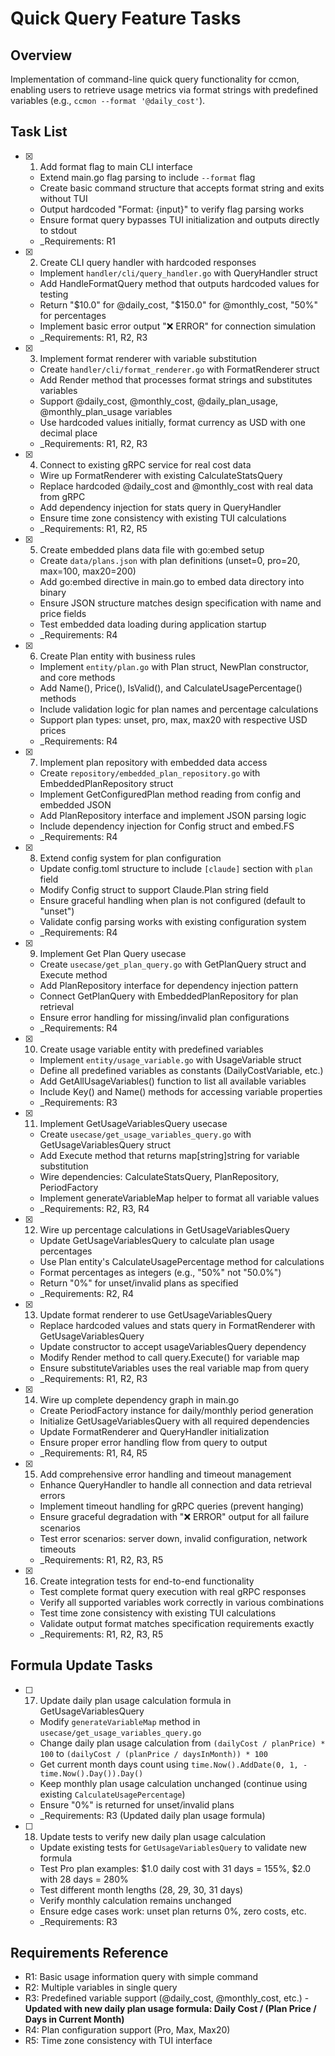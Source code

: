 # Quick Query Feature Tasks

## Overview
Implementation of command-line quick query functionality for ccmon, enabling users to retrieve usage metrics via format strings with predefined variables (e.g., `ccmon --format '@daily_cost'`).

## Task List

- [x] 1. Add format flag to main CLI interface
  - Extend main.go flag parsing to include `--format` flag
  - Create basic command structure that accepts format string and exits without TUI
  - Output hardcoded "Format: {input}" to verify flag parsing works
  - Ensure format query bypasses TUI initialization and outputs directly to stdout
  - _Requirements: R1

- [x] 2. Create CLI query handler with hardcoded responses
  - Implement `handler/cli/query_handler.go` with QueryHandler struct
  - Add HandleFormatQuery method that outputs hardcoded values for testing
  - Return "$10.0" for @daily_cost, "$150.0" for @monthly_cost, "50%" for percentages
  - Implement basic error output "❌ ERROR" for connection simulation
  - _Requirements: R1, R2, R3

- [x] 3. Implement format renderer with variable substitution
  - Create `handler/cli/format_renderer.go` with FormatRenderer struct
  - Add Render method that processes format strings and substitutes variables
  - Support @daily_cost, @monthly_cost, @daily_plan_usage, @monthly_plan_usage variables
  - Use hardcoded values initially, format currency as USD with one decimal place
  - _Requirements: R1, R2, R3

- [x] 4. Connect to existing gRPC service for real cost data
  - Wire up FormatRenderer with existing CalculateStatsQuery
  - Replace hardcoded @daily_cost and @monthly_cost with real data from gRPC
  - Add dependency injection for stats query in QueryHandler
  - Ensure time zone consistency with existing TUI calculations
  - _Requirements: R1, R2, R5

- [x] 5. Create embedded plans data file with go:embed setup
  - Create `data/plans.json` with plan definitions (unset=0, pro=20, max=100, max20=200)
  - Add go:embed directive in main.go to embed data directory into binary
  - Ensure JSON structure matches design specification with name and price fields
  - Test embedded data loading during application startup
  - _Requirements: R4

- [x] 6. Create Plan entity with business rules
  - Implement `entity/plan.go` with Plan struct, NewPlan constructor, and core methods
  - Add Name(), Price(), IsValid(), and CalculateUsagePercentage() methods
  - Include validation logic for plan names and percentage calculations
  - Support plan types: unset, pro, max, max20 with respective USD prices
  - _Requirements: R4

- [x] 7. Implement plan repository with embedded data access
  - Create `repository/embedded_plan_repository.go` with EmbeddedPlanRepository struct
  - Implement GetConfiguredPlan method reading from config and embedded JSON
  - Add PlanRepository interface and implement JSON parsing logic
  - Include dependency injection for Config struct and embed.FS
  - _Requirements: R4

- [x] 8. Extend config system for plan configuration
  - Update config.toml structure to include `[claude]` section with `plan` field
  - Modify Config struct to support Claude.Plan string field
  - Ensure graceful handling when plan is not configured (default to "unset")
  - Validate config parsing works with existing configuration system
  - _Requirements: R4

- [x] 9. Implement Get Plan Query usecase
  - Create `usecase/get_plan_query.go` with GetPlanQuery struct and Execute method
  - Add PlanRepository interface for dependency injection pattern
  - Connect GetPlanQuery with EmbeddedPlanRepository for plan retrieval
  - Ensure error handling for missing/invalid plan configurations
  - _Requirements: R4

- [x] 10. Create usage variable entity with predefined variables
  - Implement `entity/usage_variable.go` with UsageVariable struct
  - Define all predefined variables as constants (DailyCostVariable, etc.)
  - Add GetAllUsageVariables() function to list all available variables
  - Include Key() and Name() methods for accessing variable properties
  - _Requirements: R3

- [x] 11. Implement GetUsageVariablesQuery usecase
  - Create `usecase/get_usage_variables_query.go` with GetUsageVariablesQuery struct
  - Add Execute method that returns map[string]string for variable substitution
  - Wire dependencies: CalculateStatsQuery, PlanRepository, PeriodFactory
  - Implement generateVariableMap helper to format all variable values
  - _Requirements: R2, R3, R4

- [x] 12. Wire up percentage calculations in GetUsageVariablesQuery
  - Update GetUsageVariablesQuery to calculate plan usage percentages
  - Use Plan entity's CalculateUsagePercentage method for calculations
  - Format percentages as integers (e.g., "50%" not "50.0%")
  - Return "0%" for unset/invalid plans as specified
  - _Requirements: R2, R4

- [x] 13. Update format renderer to use GetUsageVariablesQuery
  - Replace hardcoded values and stats query in FormatRenderer with GetUsageVariablesQuery
  - Update constructor to accept usageVariablesQuery dependency
  - Modify Render method to call query.Execute() for variable map
  - Ensure substituteVariables uses the real variable map from query
  - _Requirements: R1, R2, R3

- [x] 14. Wire up complete dependency graph in main.go
  - Create PeriodFactory instance for daily/monthly period generation
  - Initialize GetUsageVariablesQuery with all required dependencies
  - Update FormatRenderer and QueryHandler initialization
  - Ensure proper error handling flow from query to output
  - _Requirements: R1, R4, R5

- [x] 15. Add comprehensive error handling and timeout management
  - Enhance QueryHandler to handle all connection and data retrieval errors
  - Implement timeout handling for gRPC queries (prevent hanging)
  - Ensure graceful degradation with "❌ ERROR" output for all failure scenarios
  - Test error scenarios: server down, invalid configuration, network timeouts
  - _Requirements: R1, R2, R3, R5

- [x] 16. Create integration tests for end-to-end functionality
  - Test complete format query execution with real gRPC responses
  - Verify all supported variables work correctly in various combinations
  - Test time zone consistency with existing TUI calculations
  - Validate output format matches specification requirements exactly
  - _Requirements: R1, R2, R3, R5

## Formula Update Tasks

- [ ] 17. Update daily plan usage calculation formula in GetUsageVariablesQuery
  - Modify `generateVariableMap` method in `usecase/get_usage_variables_query.go`
  - Change daily plan usage calculation from `(dailyCost / planPrice) * 100` to `(dailyCost / (planPrice / daysInMonth)) * 100`
  - Get current month days count using `time.Now().AddDate(0, 1, -time.Now().Day()).Day()`
  - Keep monthly plan usage calculation unchanged (continue using existing `CalculateUsagePercentage`)
  - Ensure "0%" is returned for unset/invalid plans
  - _Requirements: R3 (Updated daily plan usage formula)

- [ ] 18. Update tests to verify new daily plan usage calculation
  - Update existing tests for `GetUsageVariablesQuery` to validate new formula
  - Test Pro plan examples: $1.0 daily cost with 31 days = 155%, $2.0 with 28 days = 280%
  - Test different month lengths (28, 29, 30, 31 days)
  - Verify monthly calculation remains unchanged
  - Ensure edge cases work: unset plan returns 0%, zero costs, etc.
  - _Requirements: R3

## Requirements Reference
- R1: Basic usage information query with simple command
- R2: Multiple variables in single query
- R3: Predefined variable support (@daily_cost, @monthly_cost, etc.) - **Updated with new daily plan usage formula: Daily Cost / (Plan Price / Days in Current Month)**
- R4: Plan configuration support (Pro, Max, Max20)
- R5: Time zone consistency with TUI interface